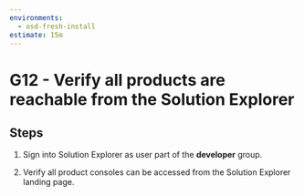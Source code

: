 ```yaml
---
environments:
  - osd-fresh-install
estimate: 15m
---
```


# G12 - Verify all products are reachable from the Solution Explorer

## Steps

1. Sign into Solution Explorer as user part of the **developer** group.

2. Verify all product consoles can be accessed from the Solution Explorer landing page.
